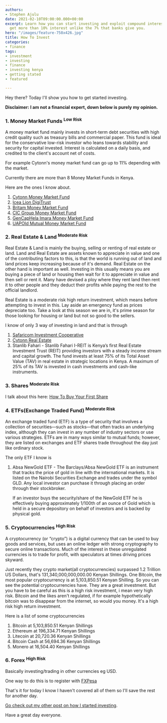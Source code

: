 ```yaml
---
authors:
- Stephen Ajulu
date: 2021-02-10T09:00:00.000+00:00
excerpt: Learn how you can start investing and exploit compound interest. Learn to
  get more than 10% interest unlike the 7% that banks give you.
hero: "/images/feature-758x426.jpg"
title: How To Invest
categories:
- finance
tags:
- investment
- investing
- finance
- investing kenya
- getting stated
- featured

---
```

Hey there? Today I'll show you how to get started investing.

**Disclaimer: I am not a financial expert, down below is purely my opinion.**

### 1. Money Market Funds <sup>Low Risk</sup>

A money market fund mainly invests in short-term debt securities with high credit quality such as treasury bills and commercial paper. This fund is ideal for the conservative low-risk investor who leans towards stability and security for capital invested. Interest is calculated on a daily basis, and credited to the client's account net of costs.

For example Cytonn's money market fund can go up to 11% depending with the market.

Currently there are more than 8 Money Market Funds in Kenya.

Here are the ones I know about.

1. [Cytonn Money Market Fund](https://cytonn.com/asset-managers/money-market-fund)
2. [Icea Lion DigiTrust](https://invest.icealion.com/learnMore)
3. [Britam Money Market Fund](https://ke.britam.com/invest/personal/grow-your-wealth/money-market-fund)
4. [CIC Group Money Market Fund](https://cic.co.ke/product/cic-money-market-fund/)
5. [GenCapHela Imara Money Market Fund](https://www.genghis-capital.com/services/unit-trust-funds/)
6. [UAPOld Mutual Money Market Fund](https://www.uapoldmutual.com/h/investment-solutions/solution/money-market-fund)

### 2. Real Estate & Land <sup>Moderate Risk</sup>

Real Estate & Land is mainly the buying, selling or renting of real estate or land. Land and Real Estate are assets known to appreciate in value and one of the contributing factors to this, is that the world is running out of land and land prices keep increasing because of it's demand. Real Estate on the other hand is important as well. Investing in this usually means you are buying a piece of land or housing then wait for it to appreciate in value and then sell or rent it. Many have devised a ploy where they rent land then rent it to other people and they deduct their profits while paying the rest to the official landlord.

Real Estate is a moderate risk high return investment, which means before attempting to invest in this. Lay aside an emergency fund as prices depreciate too. Take a look at this season we are in, it's prime season for those looking for housing or land but not so good to the sellers.

I know of only 3 way of investing in land and that is through

1. [Safaricom Investment Cooperative](https://sic.co.ke/)
2. [Cytonn Real Estate](https://www.cytonn.com/real-estate)
3. Stanlib Fahari - Stanlib Fahari I-REIT is Kenya’s first Real Estate Investment Trust (REIT) providing investors with a steady income stream and capital growth. The fund invests at least 75% of its Total Asset Value (TAV) in real estate in strategic locations in Kenya. A maximum of 25% of its TAV is invested in cash investments and cash-like instruments.

<!--adsense-->

### 3. Shares <sup>Moderate Risk</sup>

I talk about this here: [How To Buy Your First Share](https://ajulusthoughts.stephenajulu.com/post/how-to-buy-your-first-share/)

### 4. ETFs(Exchange Traded Fund) <sup>Moderate Risk</sup>

An exchange traded fund (ETF) is a type of security that involves a collection of securities—such as stocks—that often tracks an underlying index, although they can invest in any number of industry sectors or use various strategies. ETFs are in many ways similar to mutual funds; however, they are listed on exchanges and ETF shares trade throughout the day just like ordinary stock.

The only ETF I know is

1. Absa NewGold ETF - The Barclays/Absa NewGold ETF is an instrument that tracks the price of gold in line with the international markets. It is listed on the Nairobi Securities Exchange and trades under the symbol GLD. Any local investor can purchase it through placing an order through their stockbroker.

   If an investor buys the security/share of the NewGold ETF he is effectively buying approximately 1/100th of an ounce of Gold which is held in a secure depository on behalf of investors and is backed by physical gold.

### 5. Cryptocurrencies <sup>High Risk</sup>

A cryptocurrency (or “crypto”) is a digital currency that can be used to buy goods and services, but uses an online ledger with strong cryptography to secure online transactions. Much of the interest in these unregulated currencies is to trade for profit, with speculators at times driving prices skyward.

Just recently they crypto market(all cryptocurrencies) surpassed 1.2 Trillion US Dollars, that's 131,340,000,000,000.00 Kenyan Shillings. One Bitcoin, the most popular cryptocurrency is at 5,103,850.51 Kenyan Shilling. So you can see the potential cryptocurrencies have. They are a great investment. But you have to be careful as this is a high risk investment, i mean very high risk. Bitcoin and the likes aren't regulated, if for example hypothetically bitcoin was to disappear from the internet, so would you money. It's a high risk high return investment.

Here is a list of some cryptocurrencies

1. Bitcoin at 5,103,850.51 Kenyan Shillings
2. Ethereum at 196,334.71 Kenyan Shillings
3. Litecoin at 20,720.36 Kenyan Shillings
4. Bitcoin Cash at 56,694.36 Kenyan Shillings
5. Monero at 16,504.40 Kenyan Shillings

### 6. Forex <sup>High Risk</sup>

Basically investing/trading in other currencies eg USD.

One way to do this is to register with [FXPesa](https://lp.fxpesa.com/landing-pages/refer-a-friend/?affid=C00958714&clickid=C00958714)

That's it for today I know I haven't covered all of them so I'll save the rest for another day.

[Go check out my other post on how I started investing](https://ajulusthoughts.stephenajulu.com/post/how-i-started-investing/).

Have a great day everyone.
